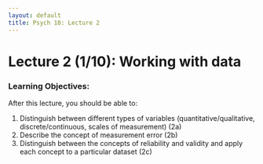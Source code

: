 ```yaml
---
layout: default
title: Psych 10: Lecture 2
---
```

# Lecture 2 (1/10): Working with data 

### Learning Objectives:
After this lecture, you should be able to:
1. Distinguish between different types of variables (quantitative/qualitative, discrete/continuous, scales of measurement) (2a)
2. Describe the concept of measurement error (2b)
3. Distinguish between the concepts of reliability and validity and apply each concept to a particular dataset (2c)
